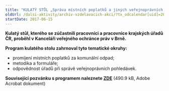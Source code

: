 ```yaml
---
title: "KULATÝ STŮL „Správa místních poplatků a jiných veřejnoprávních pohledávek – metodika krajských úřadů“"
oldUrl: /dalsi-aktivity/archiv-vzdelavacich-akci/?tx_odcalendar[uid]=268&cHash=1a79e4c38d813d643e2f84f82674c835
startDate: 2017-06-15
---
```


<p><strong>Kulatý stůl, kterého se zúčastnili pracovníci a pracovnice krajských úřadů ČR, proběhl v Kanceláři veřejného ochránce práv v Brně.</strong></p>
<p><strong>Program kulatého stolu zahrnoval tyto tematické okruhy:</strong></p><ul><li>promíjení místních poplatků za komunální odpad;</li><li>metodika a formuláře;</li><li>odpovědnost úřadů při správě veřejnoprávních pohledávek.</li></ul><p><strong>Související pozvánku s programem naleznete </strong><a href="https://www.ochrance.cz/fileadmin/user_upload/projekt_ESF/00_2017_SEMINARE/ARCHIV_2017/Kulate_stoly_archiv/06_15_Sprava_mistnich_poplatku_a_jinych_verejnopravnich_pohledavek_-_metodika_KU_pozvanka.pdf" target="_blank"><strong>ZDE</strong></a> (490.9 kB, Adobe Acrobat dokument)</p>
